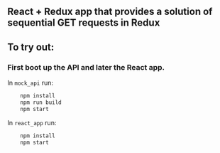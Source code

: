 ## React + Redux app that provides a solution of sequential GET requests in Redux

## To try out:

### First boot up the API and later the React app.

In `mock_api` run:

```bash
    npm install
    npm run build
    npm start
```

In `react_app` run:

```bash
    npm install
    npm start
```
